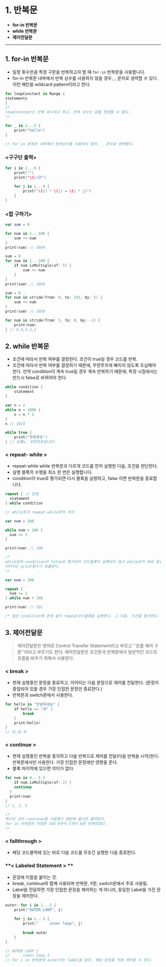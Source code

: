 # 1. 반복문
* **for-in 반복문**
* **while 반복문**
* **제어전달문**

-------------

## 1. for-in 반복문

* 일정 횟수만큼 특정 구문을 반복하고자 할 때 `for-in` 반복문을 사용합니다.
* for-in 반복문 내부에서 반복 상수를 사용하지 않을 경우, _ 문자로 생략할 수 있다. 이런 패턴을 wildcard pattern이라고 한다.

```swift
for loopConstant in Range {
statements
}
/*
loopConstant는 반복 상수라고 하고, 반복 상수는 값을 변경할 수 없다. 
*/

for _ in 1...5 {
	print("hello")
}

// for in 반복문 내부에서 반복상수를 사용하지 않아, _ 문자로 생략했다.
```

### <구구단 출력> 
```swift
for i in 2...9 {
    print("")
    print("\(i)단")
   
    for j in 1...9 {
        print("\(i) * \(j) = \(i * j)")
    }
}
```

### <합 구하기>
```swift
var sum = 0

for num in 1...100 {
    sum += num
}
print(sum) // 5050

sum = 0
for num in 1...100 {
    if num.isMultiple(of: 5) {
        sum += num
    }
}
print(sum) // 1050

sum = 0
for num in stride(from: 0, to: 101, by: 5) {
    sum += num
}
print(sum) // 1050

for num in stride(from: 5, to: 0, by: -1) {
    print(num)
} // 5,4,3,2,1
```

## 2. while 반복문
* 조건에 따라서 반복 여부를 결정한다. 조건이 true일 경우 코드를 반복.
* 조건에 따라서 반복 여부를 결정하기 때문에, 무한루프에 빠지지 않도록 조심해야 한다. 만약 condition이 계속 true일 경우 계속 반복하기 때문에, 특정 시점에서는 반드시 false로 바뀌어야 한다.

```swift
while condition {
    statement
}
```

```swift
var n = 2
while n < 1000 {
    n = n * 2
}
n // 1024

while true {
    print("무한루프")
} // 실행x, 무한루프입니다!
```

### < repeat- while >
* repeat-while while 반복문과 다르게 코드를 먼저 실행한 다음, 조건을 판단한다.
* 실행 블록의 수행을 최소 한 번은 실행합니다.
* condition이 true로 평가되면 다시 블록을 실행하고, false 이면 반복문을 종료합니다.

```swift
repeat { // 문법
  statement
} while condition 
```

```swift
// while문과 repeat-while문의 차이

var num = 100

while num < 100 {
  num += 1
}

print(num) // 100

/*
while문의 condition이 false로 평가되어 코드블록이 실행되지 않고 while문이 바로 종료된다.
이어지는 print함수가 호출된다.
*/

var num = 100

repeat {
  num += 1
} while num < 100

print(num) // 101

/* 일단 condition에 관계 없이 repeat코드블록을 실행한다. 그 다음, 조건을 평가한다.
```

## 3. 제어전달문
> 제어전달문은 영어로 Control Transfer Statement라고 부르고 ''흐름 제어 구문''이라고 부르기도 한다. 제어전달문은 조건문과 반복문에서 일반적인 코드의 흐름을 바꾸기 위해서 사용한다.

### **< break >**
* 현재 실행중인 문장을 종료하고, 이어지는 다음 문장으로 제어를 전달한다. (문장이 중첩되어 있을 경우 가장 인접한 문장만 종료한다.)
* 반복문과 switch문에서 사용한다.
```swift
for hello in "안녕하세요" {
    if hello == "세" {
        break
    }
    print(hello)
}
// 안,녕,하 
```

### **< continue >**

* 현재 실행중인 반복을 중지하고 다음 반복으로 제어를 전달(다음 반복을 시작)한다. 반복문에서만 사용한다. 가장 인접한 문장에만 영향을 준다.
* 블록 마지막에 있으면 의미가 없다.

```swift
for num in 0...5 {
    if num.isMultiple(of: 2) {
    continue
  }
  print(num)
} 
// 1, 3, 5

/*
짝수인 경우 continue를 사용했기 때문에 홀수만 출력된다.
for in 반복문은 지정한 대로 0부터 5까지 6번 반복되었다.
*/
```

### **< fallthrough >**
* 해당 코드블럭에 있는 바로 다음 코드를 무조건 실행한 다음 종료한다.

### **< Labeled Statement > **

* 문장에 이름을 붙이는 것.
* break, continue와 함께 사용되며 반복문, if문, switch문에서 주로 사용됨.
* Label을 전달하면 가장 인접한 문장을 제어하는 게 아니라, 동일한 Label을 가진 문장을 제어한다.
```swift
outer: for i in 1...3 {
	print("OUTER LOOP", i)
	
	for j in 1...3 {
		print("		inner loop", j)
		
		break outer
	}
}

// OUTER LOOP 1
// 		inner loop 1
// for i in 반복문에 outer라는 label을 달아, 해당 문장을 직접 제어할 수 있다.
```
